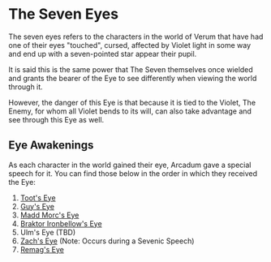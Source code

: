 # The Seven Eyes

The seven eyes refers to the characters in the world of Verum that have had one of their eyes "touched", cursed, affected by Violet light in some way and end up with a seven-pointed star appear their pupil.

It is said this is the same power that The Seven themselves once wielded and grants the bearer of the Eye to see differently when viewing the world through it.

However, the danger of this Eye is that because it is tied to the Violet, The Enemy, for whom all Violet bends to its will, can also take advantage and see through this Eye as well.

## Eye Awakenings

As each character in the world gained their eye, Arcadum gave a special speech for it. You can find those below in the order in which they received the Eye:

1. [Toot's Eye](../Campaigns/16%20-%20Gambler's%20Delight/Transcripts/Session%2009.md#A-Violet-Eye)
1. [Guy's Eye](../Campaigns/14%20-%20Shattered%20Crowns/Transcripts/Season%2002/Session%2003.md#A-Violet-Eye)
1. [Madd Morc's Eye](../Campaigns/18%20-%20Meaning%20in%20Madness/Transcripts/Session%2005.md#A-Violet-Eye)
1. [Braktor Ironbellow's Eye](../Campaigns/08%20-%20Gailen's%20Gate/Transcripts/Session%2036.md#A-Violet-Eye)
1. Ulm's Eye (TBD)
1. [Zach's Eye](../Campaigns/19%20-%20Strange%20Roads/Transcripts/Session%2008.md#Sevenic-Speech) (Note: Occurs during a Sevenic Speech)
1. [Remag's Eye](../Campaigns/23%20-%20Broken%20Bonds/Transcripts/Session%2008.md#A-Violet-Eye)
